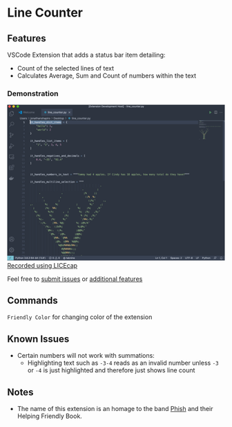 # Line Counter

## Features
VSCode Extension that adds a status bar item detailing:
* Count of the selected lines of text
* Calculates Average, Sum and Count of numbers within the text

### Demonstration
![main features](images/linecounter.gif)
[Recorded using LICEcap](https://www.cockos.com/licecap/)

Feel free to [submit issues](https://github.com/shapiroj18/helping-friendly-counter/issues) or [additional features](https://github.com/shapiroj18/helping-friendly-counter/pulls)

## Commands
`Friendly Color` for changing color of the extension

## Known Issues
* Certain numbers will not work with summations:
  * Highlighting text such as `-3-4` reads as an invalid number unless `-3` or `-4` is just highlighted and therefore just shows line count

## Notes
* The name of this extension is an homage to the band [Phish](https://phish.net/) and their Helping Friendly Book.